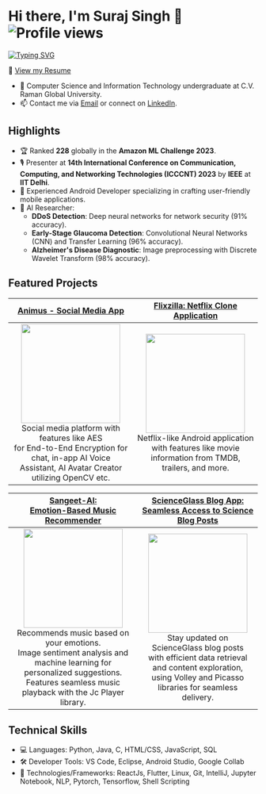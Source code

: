 # Hi there, I'm Suraj Singh 👋 ![Profile views](https://img.shields.io/github/followers/s0oraj?label=Profile%20views&style=social)


[![Typing SVG](https://readme-typing-svg.demolab.com?font=Fira+Code&pause=1000&random=false&width=435&lines=BTech+CSE-Student+%7C+ML+%26++Android+Dev;IIT+DELHI%3A+IEEE+ICCCNT+2023+Conf;Amazon+ML+Challenge%3A+228+Global+Rank;AI+Researcher%3A+DDoS%2C+Glaucoma+Etc)](https://git.io/typing-svg)

📄 [View my Resume](https://drive.google.com/file/d/1u28HdWNyTgMwzNrqh5uo5cdDjd4x7Oi_/view?usp=sharing)
- 🔭 Computer Science and Information Technology undergraduate at C.V. Raman Global University.
- 📫 Contact me via [Email](mailto:hotmailsuraj@gmail.com) or connect on [LinkedIn](https://www.linkedin.com/in/s0oraj).

## Highlights
- 🏆 Ranked **228** globally in the **Amazon ML Challenge 2023**.
- 🎙 Presenter at **14th International Conference on Communication, Computing, and Networking Technologies (ICCCNT) 2023** by **IEEE** at **IIT Delhi**.
- 📱 Experienced Android Developer specializing in crafting user-friendly mobile applications.
- 🧠 AI Researcher:
    - **DDoS Detection**: Deep neural networks for network security (91% accuracy).
    - **Early-Stage Glaucoma Detection**: Convolutional Neural Networks (CNN) and Transfer Learning (96% accuracy).
    - **Alzheimer's Disease Diagnostic**: Image preprocessing with Discrete Wavelet Transform (98% accuracy).

## Featured Projects

| [**Animus - Social Media App**](https://github.com/s0oraj/animus) | [**Flixzilla: Netflix Clone Application**](https://github.com/s0oraj/flixzilla) |
|:-------------------------:|:-------------------------:|
| <img src="https://user-images.githubusercontent.com/42529024/198926752-693c765d-e8a0-4322-8a05-bb8b274cc602.png" height="200"><br> Social media platform with features like AES<br> for End-to-End Encryption for chat, in-app AI Voice Assistant, AI Avatar Creator utilizing OpenCV etc. | <img src="https://user-images.githubusercontent.com/42529024/202111939-22cf25c9-f4e4-421c-a9a7-de663d440094.png" height="200"> <br> Netflix-like Android application with features like movie information from TMDB, trailers, and more. |

| [**Sangeet-AI:<br> Emotion-Based Music Recommender**](https://github.com/s0oraj/SangeetAI) | [**ScienceGlass Blog App:<br> Seamless Access to Science Blog Posts**](https://github.com/s0oraj/ScienceGlass) |
|:-------------------------:|:-------------------------:|
| <img src="https://user-images.githubusercontent.com/42529024/202877049-ac02656d-5ae2-46b8-9442-77fda36c5393.png" height="200"><br> Recommends music based on your emotions.<br> Image sentiment analysis and machine learning for personalized suggestions. <br> Features seamless music playback with the Jc Player library. | <img src="https://github.com/s0oraj/s0oraj/assets/42529024/3366de40-6387-4a4f-9639-de6ed6bdc48b" height="200"> <br>Stay updated on ScienceGlass blog posts <br> with efficient data retrieval and content exploration,<br> using Volley and Picasso libraries for seamless delivery.


## Technical Skills
- 💻 Languages: Python, Java, C, HTML/CSS, JavaScript, SQL
- 🛠️ Developer Tools: VS Code, Eclipse, Android Studio, Google Collab
- 🚀 Technologies/Frameworks: ReactJs, Flutter, Linux, Git, IntelliJ, Jupyter Notebook, NLP, Pytorch, Tensorflow, Shell Scripting
